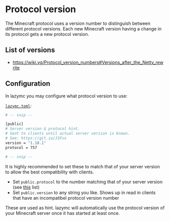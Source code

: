 # Protocol version

The Minecraft protocol uses a version number to distinguish between different
protocol versions. Each new Minecraft version having a change in its protocol
gets a new protocol version.

## List of versions

- https://wiki.vg/Protocol_version_numbers#Versions_after_the_Netty_rewrite

## Configuration

In lazymc you may configure what protocol version to use:

[`lazymc.toml`](../res/lazymc.toml):

```bash
# -- snip --

[public]
# Server version & protocol hint.
# Sent to clients until actual server version is known.
# See: https://git.io/J1Fvx
version = "1.18.1"
protocol = 757

# -- snip --
```

It is highly recommended to set these to match that of your server version to
allow the best compatibility with clients.

- Set `public.protocol` to the number matching that of your server version
  (see [this](#list-of-versions) list)
- Set `public.version` to any string you like. Shows up in read in clients that
  have an incompatibel protocol version number

These are used as hint. lazymc will automatically use the protocol version of
your Minecraft server once it has started at least once.
